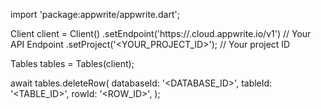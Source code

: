 import 'package:appwrite/appwrite.dart';

Client client = Client()
    .setEndpoint('https://<REGION>.cloud.appwrite.io/v1') // Your API Endpoint
    .setProject('<YOUR_PROJECT_ID>'); // Your project ID

Tables tables = Tables(client);

await tables.deleteRow(
    databaseId: '<DATABASE_ID>',
    tableId: '<TABLE_ID>',
    rowId: '<ROW_ID>',
);
